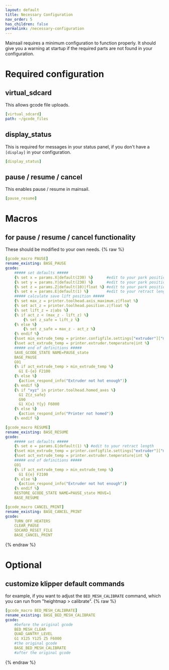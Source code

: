 ```yaml
---
layout: default
title: Necessary Configuration
nav_order: 5
has_children: false
permalink: /necessary-configuration
---
```


Mainsail requires a minimum configuration to function properly. It should give you a warning at startup if the required parts are not found in your configuration.

# Required configuration
## virtual_sdcard
This allows gcode file uploads.
```yaml
[virtual_sdcard]
path: ~/gcode_files
```

## display_status
This is required for messages in your status panel, if you don't have a `[display]` in your configuration.
```yaml
[display_status]
```

## pause / resume / cancel
This enables pause / resume in mainsail.

```yaml
[pause_resume]
```

# Macros
## for pause / resume / cancel functionality
These should be modified to your own needs.
{% raw %}
```yaml
[gcode_macro PAUSE]
rename_existing: BASE_PAUSE
gcode:
    ##### set defaults #####
    {% set x = params.X|default(230) %}      #edit to your park position
    {% set y = params.Y|default(230) %}      #edit to your park position
    {% set z = params.Z|default(10)|float %} #edit to your park position
    {% set e = params.E|default(1) %}        #edit to your retract length
    ##### calculate save lift position #####
    {% set max_z = printer.toolhead.axis_maximum.z|float %}
    {% set act_z = printer.toolhead.position.z|float %}
    {% set lift_z = z|abs %}
    {% if act_z < (max_z - lift_z) %}
        {% set z_safe = lift_z %}
    {% else %}
        {% set z_safe = max_z - act_z %}
    {% endif %}
    {%set min_extrude_temp = printer.configfile.settings["extruder"]["min_extrude_temp"]|int %}
    {%set act_extrude_temp = printer.extruder.temperature|int %}
    ##### end of definitions #####
    SAVE_GCODE_STATE NAME=PAUSE_state
    BASE_PAUSE
    G91
    {% if act_extrude_temp > min_extrude_temp %}
      G1 E-{e} F2100
    {% else %}
      {action_respond_info("Extruder not hot enough")}
    {% endif %}
    {% if "xyz" in printer.toolhead.homed_axes %}    
      G1 Z{z_safe}
      G90
      G1 X{x} Y{y} F6000
    {% else %}
      {action_respond_info("Printer not homed")}
    {% endif %}
```

```yaml
[gcode_macro RESUME]
rename_existing: BASE_RESUME
gcode:
    ##### set defaults #####
    {% set e = params.E|default(1) %} #edit to your retract length
    {%set min_extrude_temp = printer.configfile.settings["extruder"]["min_extrude_temp"]|int %}
    {%set act_extrude_temp = printer.extruder.temperature|int %}
    ##### end of definitions #####
    G91
    {% if act_extrude_temp > min_extrude_temp %}
      G1 E{e} F2100
    {% else %}
      {action_respond_info("Extruder not hot enough")}
    {% endif %}  
    RESTORE_GCODE_STATE NAME=PAUSE_state MOVE=1
    BASE_RESUME
```


```yaml
[gcode_macro CANCEL_PRINT]
rename_existing: BASE_CANCEL_PRINT
gcode:
    TURN_OFF_HEATERS
    CLEAR_PAUSE
    SDCARD_RESET_FILE
    BASE_CANCEL_PRINT
```
{% endraw %}

# Optional

## customize klipper default commands
for example, if you want to adjust the `BED_MESH_CALIBRATE` command, which you can run from "heightmap > calibrate".
{% raw %}
```yaml
[gcode_macro BED_MESH_CALIBRATE]
rename_existing: BASE_BED_MESH_CALIBRATE
gcode:
    #before the original gcode
    BED_MESH_CLEAR
    QUAD_GANTRY_LEVEL
    G1 X125 Y125 Z5 F6000
    #the original gcode
    BASE_BED_MESH_CALIBRATE
    #after the original gcode
```
{% endraw %}